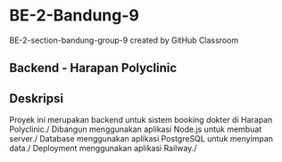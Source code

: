 # BE-2-Bandung-9
BE-2-section-bandung-group-9 created by GitHub Classroom


## Backend - Harapan Polyclinic

## Deskripsi
Proyek ini merupakan backend untuk sistem booking dokter di Harapan Polyclinic./
Dibangun menggunakan aplikasi Node.js untuk membuat server./ 
Database menggunakan aplikasi PostgreSQL untuk menyimpan data./
Deployment menggunakan aplikasi Railway./


